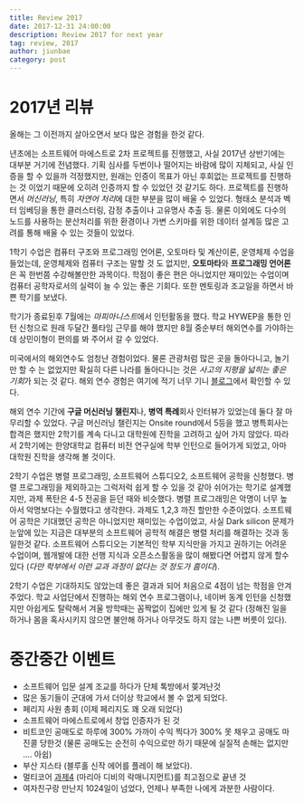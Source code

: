 ```yaml
---
title: Review 2017
date: 2017-12-31 24:00:00
description: Review 2017 for next year
tag: review, 2017
author: jiunbae
category: post
---
```


# 2017년 리뷰

올해는 그 이전까지 살아오면서 보다 많은 경험을 한것 같다.

년초에는 소프트웨어 마에스트로 2차 프로젝트를 진행했고, 사실 2017년 상반기에는 대부분 거기에 전념했다.
기획 심사를 두번이나 떨어지는 바람에 많이 지체되고, 사실 인증을 할 수 있을까 걱정했지만,
원래는 인증이 목표가 아닌 후회없는 프로젝트를 진행하는 것 이었기 때문에 오히려 인증까지 할 수 있었던 것 같기도 하다.
프로젝트를 진행하면서 *머신러닝*, 특히 *자연어 처리*에 대한 부분을 많이 배울 수 있었다.
형태소 분석과 벡터 임베딩을 통한 클러스터링, 감정 추출이나 고유명사 추출 등.
물론 이외에도 다수의 노드를 사용하는 분산처리를 위한 환경이나 가변 스키마를 위한 데이터 설계등 많은 고려를 통해 배울 수 있는 것들이 있었다.

1학기 수업은 컴퓨터 구조와 프로그래밍 언어론, 오토마타 및 계산이론, 운영체제 수업을 들었는데, 
운영체제와 컴퓨터 구조는 말할 것 도 없지만, **오토마타**와 **프로그래밍 언어론**은 꼭 한번쯤 수강해볼만한 과목이다. 
학점이 좋은 편은 아니었지만 재미있는 수업이며 컴퓨터 공학자로서의 실력이 늘 수 있는 좋은 기회다. 
또한 멘토링과 조교일을 하면서 바쁜 학기를 보냈다.

학기가 종료된후 7월에는 *마피아니스트*에서 인턴활동을 했다. 
학교 HYWEP을 통한 인턴 신청으로 원래 두달간 풀타임 근무를 해야 했지만 8월 중순부터 해외연수를 가야하는데 
상민이형이 편의를 봐 주어서 갈 수 있었다.

미국에서의 해외연수도 엄청난 경험이었다. 물론 관광처럼 많은 곳을 돌아다니고, 놀기만 할 수 는 없었지만 
확실히 다른 나라를 돌아다니는 것은 *사고의 지평을 넓히는 좋은 기회*가 되는 것 같다. 
해외 연수 경험은 여기에 적기 너무 기니 [블로그](https://blog.maydev.org/posts/sw-maestro-draper/)에서 확인할 수 있다.

해외 연수 기간에 **구글 머신러닝 챌린지**나, **병역 특례**회사 인터뷰가 있었는데 둘다 잘 마무리할 수 있었다. 
구글 머신러닝 챌린지는 Onsite round에서 5등을 했고 병특회사는 합격은 했지만 2학기를 계속 다니고 
대학원에 진학을 고려하고 싶어 가지 않았다. 따라서 2학기에는 한양대학교 컴퓨터 비전 연구실에 학부 인턴으로 들어가게 되었고, 
아마 대학원 진학을 생각해 볼 것이다.

2학기 수업은 병렬 프로그래밍, 소프트웨어 스튜디오2, 소프트웨어 공학을 신청했다. 
병렬 프로그래밍을 제외하고는 그럭저럭 쉽게 할 수 있을 것 같아 쉬어가는 학기로 설계했지만, 
과제 폭탄은 4-5 전공을 듣던 때와 비슷했다. 병렬 프로그래밍은 악명이 너무 높아서 악명보다는 수월했다고 생각한다. 
과제도 1,2,3 까진 할만한 수준이었다. 소프트웨어 공학은 기대했던 공학은 아니었지만 재미있는 수업이었고, 
사실 Dark silicon 문제가 눈앞에 있는 지금은 대부분의 소프트웨어 공학적 해결은 병렬 처리를 해결하는 것과 동일한것 같다. 
소프트웨어 스튜디오는 기본적인 학부 지식만을 가지고 권하기는 어려운 수업이며, 웹개발에 대한 선행 지식과 
오픈소스활동을 많이 해봤다면 어렵지 않게 할수 있다 (*다만 학부에서 이런 교과 과정이 없다는 것 정도가 흠이다*).

2학기 수업은 기대하지도 않았는데 좋은 결과과 되어 처음으로 4점이 넘는 학점을 안겨주었다. 
학교 사업단에서 진행하는 해외 연수 프로그램이나, 네이버 동계 인턴을 신청했지만 아쉽게도 탈락해서 
겨울 방학때는 꼼짝없이 집에만 있게 될 것 같다
(정해진 일을 하거나 몸을 혹사시키지 않으면 불안해 하거나 아무것도 하지 않는 나쁜 버릇이 있다).

# 중간중간 이벤트

- 소프트웨어 입문 설계 조교를 하다가 단체 톡방에서 쫒겨난것
- 많은 동기들이 군대에 가서 더이상 학교에서 볼 수 없게 되었다.
- 페리지 사원 총회 (이제 페리지도 꽤 오래 되었다)
- 소프트웨어 마에스트로에서 창업 인증자가 된 것
- 비트코인 공매도로 하루에 300% 가까이 수익 찍다가 300% 못 채우고 공매도 마진콜 당한것 (물론 공매도는 순전히 수익으로만 하기 때문에 실질적 손해는 없지만 .... 아쉽)
- 부산 지스타 (블루홀 신작 에어를 플레이 해 보았다).
- 멀티코어 [과제4](https://github.com/jiunbae/ITE4065/wiki/Project4) (마리아 디비의 락매니지먼트)를 최고점으로 끝낸 것
- 여자친구랑 만난지 1024일이 넘었다, 언제나 부족한 나에게 과분한 사람이다.

